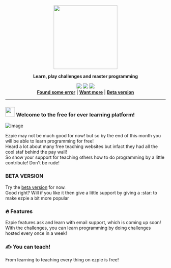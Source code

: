 <div align="center">
<img src="https://user-images.githubusercontent.com/104765117/182629208-891d16bf-a180-4d38-8091-7ac38785adec.png" width="200">
<p><b>Learn, play challenges and master programming</b></p>
<img src="https://img.shields.io/github/license/ishaan010/ezpie">
<img src="https://img.shields.io/github/forks/ishaan010/ezpie?style=flat-square">
<img src="https://img.shields.io/github/stars/ishaan010/ezpie?style=flat-square">
</div>
<div align="center">
<a href="https://github.com/ishaan010/ezpie/issues/new/choose"><b>Found some error</b></a> 
|
<a href="https://github.com/ishaan010/ezpie/issues/new/choose"><b>Want more</b></a>
|
<a href="https://ishaan010.github.io/ezpie"><b>Beta version</b></a>
</div>

---


### <img src="https://media.giphy.com/media/hvRJCLFzcasrR4ia7z/giphy.gif" width="30px" /> Welcome to the free for ever learning platform!
![image](https://user-images.githubusercontent.com/104765117/182635446-a9dfcc85-8771-4a17-aa9a-a15869e0d5ec.png)
<p>
Ezpie may not be much good for now! but so by the end of this month you will be able to learn programming for free! <br>
Heard a lot about many free teaching websites but infact they had all the cool staf behind the pay wall! <br>
So show your support for teaching others how to do programming by a little contribute! Don't be rude!
</p>

### BETA VERSION
<p>
Try the <a href="https://ishaan010.github.io/ezpie">beta version</a> for now. <br>
Good right? Will if you like it then give a little support by giving a :star: to make ezpie a bit more popular
</p>

### :fire: Features
Ezpie features ask and learn with email support, which is coming up soon! \
With the challenges, you can learn programming by doing challenges hosted every once in a week!

### :writing_hand: You can teach!

From learning to teaching every thing on ezpie is free!
